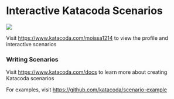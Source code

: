 # Interactive Katacoda Scenarios

[![](http://shields.katacoda.com/katacoda/moissa1214/count.svg)](https://www.katacoda.com/moissa1214 "Get your profile on Katacoda.com")

Visit https://www.katacoda.com/moissa1214 to view the profile and interactive scenarios

### Writing Scenarios
Visit https://www.katacoda.com/docs to learn more about creating Katacoda scenarios

For examples, visit https://github.com/katacoda/scenario-example
